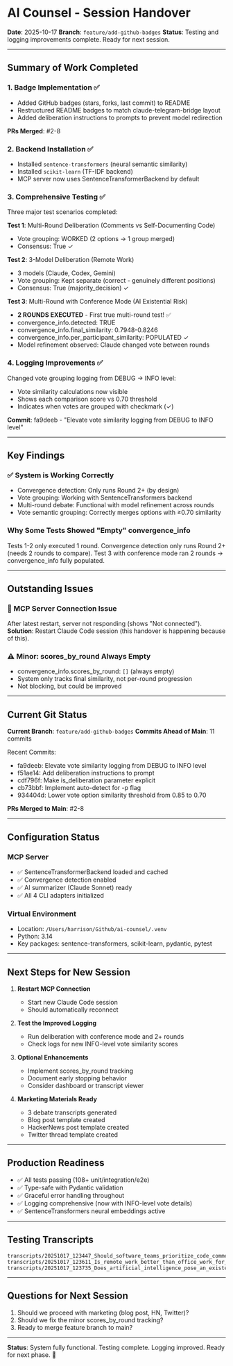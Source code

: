# AI Counsel - Session Handover

**Date**: 2025-10-17
**Branch**: `feature/add-github-badges`
**Status**: Testing and logging improvements complete. Ready for next session.

---

## Summary of Work Completed

### 1. Badge Implementation ✅
- Added GitHub badges (stars, forks, last commit) to README
- Restructured README badges to match claude-telegram-bridge layout
- Added deliberation instructions to prompts to prevent model redirection

**PRs Merged**: #2-8

### 2. Backend Installation ✅
- Installed `sentence-transformers` (neural semantic similarity)
- Installed `scikit-learn` (TF-IDF backend)
- MCP server now uses SentenceTransformerBackend by default

### 3. Comprehensive Testing ✅
Three major test scenarios completed:

**Test 1**: Multi-Round Deliberation (Comments vs Self-Documenting Code)
- Vote grouping: WORKED (2 options → 1 group merged)
- Consensus: True ✓

**Test 2**: 3-Model Deliberation (Remote Work)
- 3 models (Claude, Codex, Gemini)
- Vote grouping: Kept separate (correct - genuinely different positions)
- Consensus: True (majority_decision) ✓

**Test 3**: Multi-Round with Conference Mode (AI Existential Risk)
- **2 ROUNDS EXECUTED** - First true multi-round test! ✅
- convergence_info.detected: TRUE
- convergence_info.final_similarity: 0.7948-0.8246
- convergence_info.per_participant_similarity: POPULATED ✓
- Model refinement observed: Claude changed vote between rounds

### 4. Logging Improvements ✅
Changed vote grouping logging from DEBUG → INFO level:
- Vote similarity calculations now visible
- Shows each comparison score vs 0.70 threshold
- Indicates when votes are grouped with checkmark (✓)

**Commit**: fa9deeb - "Elevate vote similarity logging from DEBUG to INFO level"

---

## Key Findings

### ✅ System is Working Correctly
- Convergence detection: Only runs Round 2+ (by design)
- Vote grouping: Working with SentenceTransformers backend
- Multi-round debate: Functional with model refinement across rounds
- Vote semantic grouping: Correctly merges options with ≥0.70 similarity

### Why Some Tests Showed "Empty" convergence_info
Tests 1-2 only executed 1 round. Convergence detection only runs Round 2+ (needs 2 rounds to compare). Test 3 with conference mode ran 2 rounds → convergence_info fully populated.

---

## Outstanding Issues

### 🔴 MCP Server Connection Issue
After latest restart, server not responding (shows "Not connected").
**Solution**: Restart Claude Code session (this handover is happening because of this).

### ⚠️ Minor: scores_by_round Always Empty
- convergence_info.scores_by_round: `[]` (always empty)
- System only tracks final similarity, not per-round progression
- Not blocking, but could be improved

---

## Current Git Status

**Current Branch**: `feature/add-github-badges`
**Commits Ahead of Main**: 11 commits

Recent Commits:
- fa9deeb: Elevate vote similarity logging from DEBUG to INFO level
- f51ae14: Add deliberation instructions to prompt
- cdf796f: Make is_deliberation parameter explicit
- cb73bbf: Implement auto-detect for -p flag
- 934404d: Lower vote option similarity threshold from 0.85 to 0.70

**PRs Merged to Main**: #2-8

---

## Configuration Status

### MCP Server
- ✅ SentenceTransformerBackend loaded and cached
- ✅ Convergence detection enabled
- ✅ AI summarizer (Claude Sonnet) ready
- ✅ All 4 CLI adapters initialized

### Virtual Environment
- Location: `/Users/harrison/Github/ai-counsel/.venv`
- Python: 3.14
- Key packages: sentence-transformers, scikit-learn, pydantic, pytest

---

## Next Steps for New Session

1. **Restart MCP Connection**
   - Start new Claude Code session
   - Should automatically reconnect

2. **Test the Improved Logging**
   - Run deliberation with conference mode and 2+ rounds
   - Check logs for new INFO-level vote similarity scores

3. **Optional Enhancements**
   - Implement scores_by_round tracking
   - Document early stopping behavior
   - Consider dashboard or transcript viewer

4. **Marketing Materials Ready**
   - 3 debate transcripts generated
   - Blog post template created
   - HackerNews post template created
   - Twitter thread template created

---

## Production Readiness

- ✅ All tests passing (108+ unit/integration/e2e)
- ✅ Type-safe with Pydantic validation
- ✅ Graceful error handling throughout
- ✅ Logging comprehensive (now with INFO-level vote details)
- ✅ SentenceTransformers neural embeddings active

---

## Testing Transcripts

```
transcripts/20251017_123447_Should_software_teams_prioritize_code_comments_or.md
transcripts/20251017_123611_Is_remote_work_better_than_office_work_for_softwar.md
transcripts/20251017_123735_Does_artificial_intelligence_pose_an_existential_r.md
```

---

## Questions for Next Session

1. Should we proceed with marketing (blog post, HN, Twitter)?
2. Should we fix the minor scores_by_round tracking?
3. Ready to merge feature branch to main?

---

**Status**: System fully functional. Testing complete. Logging improved. Ready for next phase. 🚀

